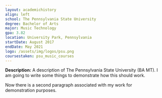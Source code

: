 ```yaml
---
layout: academichistory
align: left
school: The Pennsylvania State University
degree: Bachelor of Arts
major: Music Technology
gpa: 3.82
location: University Park, Pennsylvania
startDate: August 2017
endDate: May 2021
logo: /assets/img/logos/psu.png
coursestaken: psu_music_courses
---
```

**Description:** A description of The Pennsylvania State University (BA MT). I am going to write some things to demonstrate how this should work.

Now there is a second paragraph associated with my work for demonstration purposes.